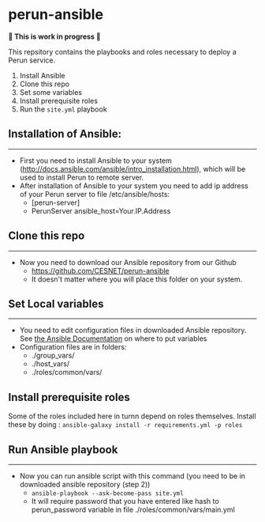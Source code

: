 # perun-ansible
**:construction_worker: This is work in progress :construction_worker:**

This repsitory contains the playbooks and roles necessary to deploy a Perun service.

  1. Install Ansible
  1. Clone this repo
  1. Set some variables
  1. Install prerequisite roles
  1. Run the `site.yml` playbook

## Installation of Ansible:
---------------------------
- First you need to install Ansible to your system (http://docs.ansible.com/ansible/intro_installation.html), which will be used to install Perun to remote server.
- After installation of Ansible to your system you need to add ip address of your Perun server to file /etc/ansible/hosts:
    - [perun-server]
    - PerunServer ansible_host=Your.IP.Address

## Clone this repo
---------------------------------------------------
- Now you need to download our Ansible repository from our Github
  - https://github.com/CESNET/perun-ansible
  - It doesn't matter where you will place this folder on your system.

## Set Local variables
----------------------------
- You need to edit configuration files in downloaded Ansible repository. See [the Ansible Documentation](http://docs.ansible.com/ansible/playbooks_variables.html) on where to put variables
- Configuration files are in folders:
  - ./group_vars/
  - ./host_vars/
  - ./roles/common/vars/

## Install prerequisite roles

Some of the roles included here in turnn depend on roles themselves. Install these by doing : `ansible-galaxy install -r requirements.yml -p roles`

## Run Ansible playbook
----------------------
- Now you can run ansible script with this command (you need to be in downloaded ansible repository (step 2))
  - `ansible-playbook --ask-become-pass site.yml`
  - It will require password that you have entered like hash to perun_password variable in file ./roles/common/vars/main.yml
